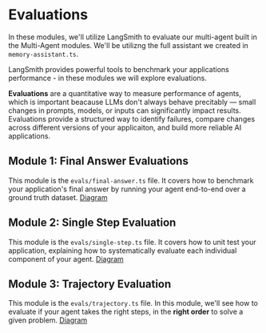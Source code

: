 # Evaluations

In these modules, we'll utilize LangSmith to evaluate our multi-agent built in the Multi-Agent modules. We'll be utilizng the full assistant we created in ```memory-assistant.ts```.

LangSmith provides powerful tools to benchmark your applications performance - in these modules we will explore evaluations.

**Evaluations** are a quantitative way to measure performance of agents, which is important beacause LLMs don't always behave precitably — small changes in prompts, models, or inputs can significantly impact results. Evaluations provide a structured way to identify failures, compare changes across different versions of your applicaiton, and build more reliable AI applications.

## Module 1: Final Answer Evaluations

This module is the ```evals/final-answer.ts``` file. It covers how to benchmark your application's final answer by running your agent end-to-end over a ground truth dataset.
[Diagram](../images/final-response.png)

## Module 2: Single Step Evaluation

This module is the ```evals/single-step.ts``` file. It covers how to unit test your application, explaining how to systematically evaluate each individual component of your agent.
[Diagram](../images/single-step.png)

## Module 3: Trajectory Evaluation

This module is the ```evals/trajectory.ts``` file. In this module, we'll see how to evaluate if your agent takes the right steps, in the **right order** to solve a given problem. 
[Diagram](../images/trajectory.png)